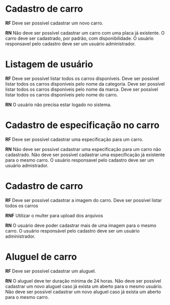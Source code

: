 # Cadastro de carro

**RF**
Deve ser possível cadastrar um novo carro.


**RN**
Não deve ser possível cadastrar um carro com uma placa já existente.
O carro deve ser cadastrado, por padrão, com disponibilidade.
O usuário responsavel pelo cadastro deve ser um usuário administrador.


# Listagem de usuário

**RF**
Deve ser possível listar todos os carros disponíveis.
Deve ser possível listar todos os carros disponíveis pelo nome da categoria.
Deve ser possível listar todos os carros disponíveis pelo nome da marca.
Deve ser possível listar todos os carros disponíveis pelo nome do carro.

**RN**
O usuário não precisa estar logado no sistema.


# Cadastro de especificação no carro

**RF**
Deve ser possível cadastrar uma especificação para um carro.

**RN**
Não deve ser possível cadastrar uma especificação para um carro não cadastrado.
Não deve ser possível cadastrar uma especificação já existente para o mesmo carro.
O usuário responsavel pelo cadastro deve ser um usuário admistrador.


# Cadastro de carro

**RF**
Deve ser possível cadastrar a imagem do carro.
Deve ser possível listar todos os carros

**RNF**
Utilizar o multer para upload dos arquivos

**RN**
O usuário deve poder cadastrar mais de uma imagem para o mesmo carro.
O usuário responsável pelo cadastro deve ser um usuário administrador.


# Aluguel de carro

**RF**
Deve ser possível cadastrar um aluguel.

**RN**
O aluguel deve ter duração mínima de 24 horas.
Não deve ser possível cadastrar um novo aluguel caso já exista um aberto para o mesmo usuário.
Não deve ser possível cadastrar um novo aluguel caso já exista um aberto para o mesmo carro.